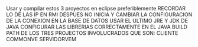 Usar y compilar estos 3 proyectos en eclipse preferiblemente
RECORDAR LO DE LAS IP EN RMI DESPUES NO INICIA Y CAMBIAR LA CONFIGURACION DE LA CONEXION EN LA BASE DE DATOS 
USAR EL ULTIMO JRE Y JDK DE JAVA
CONFIGURAR LAS LIBRERIAS CORRECTAMENTE EN EL JAVA BUILD PATH DE LOS TRES PROJECTOS INVOLUCRADOS QUE SON:
CLIENTE
COMMONVE
SERVIDORVEM

